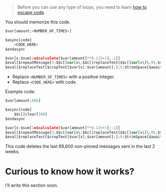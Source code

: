 > Before you can use any type of loops, you need to learn [how to escape code](../main/Escaping.md).

You should memorize this code.
```js
$var[amount;<NUMBER_OF_TIMES>]

$async[code]
    <CODE_HERE>
$endasync

$var[x;$sum[1e$calculate[$var[amount]**0.125+1];-1]]
$eval[$repeatMessage[3;$$c[]var[x\;$$c[]replaceText[$$c[]var[x\]\;9\;$$c[]var[x\]\]\]]]
$eval[$replaceText[$cropText[$var[x];$var[amount];];9;$trimSpace[$await[code]]]]
```
- Replace `<NUMBER_OF_TIMES>` with a positive integer.
- Replace `<CODE_HERE>` with code.

Example code:
```js
$var[amount;696]

$async[code]
    $$c[]clear[100]
$endasync

$var[x;$sum[1e$calculate[$var[amount]**0.125+1];-1]]
$eval[$repeatMessage[3;$$c[]var[x\;$$c[]replaceText[$$c[]var[x\]\;9\;$$c[]var[x\]\]\]]]
$eval[$replaceText[$cropText[$var[x];$var[amount];];9;$trimSpace[$await[code]]]]
```
This code deletes the last 69,600 non-pinned messages sent in the last 2 weeks.

# Curious to know how it works?
I’ll write this section soon.
